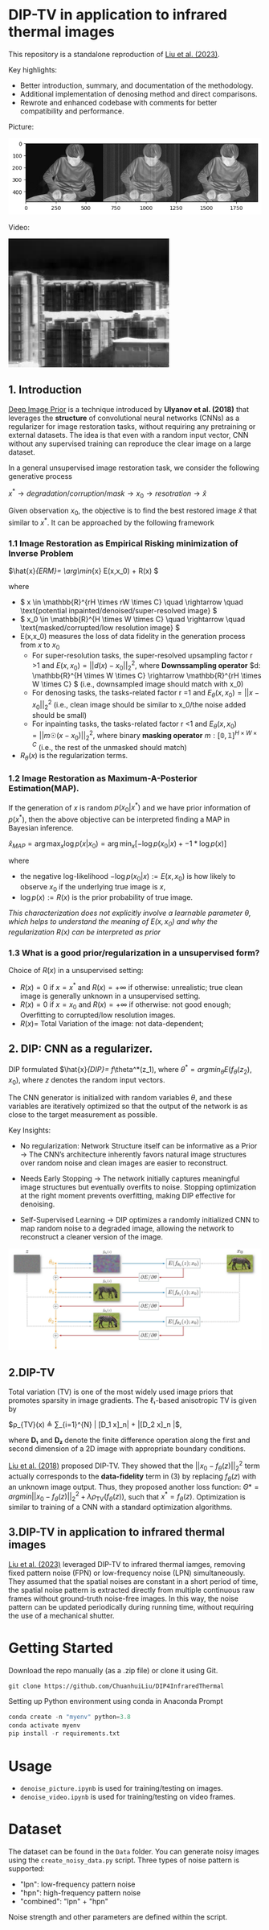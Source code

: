# DIP-TV in application to infrared thermal images

This repository is a standalone reproduction of [Liu et al. (2023)](https://www.sciencedirect.com/science/article/abs/pii/S1350449523003468).

Key highlights:
- Better introduction, summary, and documentation of the methodology.
- Additional implementation of denosing method and direct comparisons.
- Rewrote and enhanced codebase with comments for better compatibility and performance.

Picture:

![](output.png)

Video:

![](Video.gif)

## 1. Introduction

[Deep Image Prior](https://arxiv.org/pdf/1711.10925) is a technique introduced by **Ulyanov et al. (2018)** that leverages the **structure** of convolutional neural networks (CNNs) as a regularizer for image restoration tasks, without requiring any pretraining or external datasets. The idea is that even with a random input vector, CNN without any supervised training can reproduce the clear image on a large dataset. 

In a general unsupervised image restoration task, we consider the following generative process

$x^* \to degradation/corruption/mask \to x_0 \to resotration \to \hat{x}$

Given observation $x_0$, the objective is to find the best restored image $\hat{x}$ that similar to $x^*$. It can be approached by the following framework

### 1.1 Image Restoration as Empirical Risking minimization of Inverse Problem

$\hat{x}_{ERM}= \arg\min_{x} E(x,x_0) + R(x) $

where 
- $ x \in \mathbb{R}^{rH \times rW \times C} \quad \rightarrow \quad \text{potential inpainted/denoised/super-resolved image} $  
- $ x_0 \in \mathbb{R}^{H \times W \times C} \quad \rightarrow \quad \text{masked/corrupted/low resolution image} $
- E(x,x_0) measures the loss of data fidelity in the generation process from $x$ to $x_0$
    - For super-resolution tasks, the super-resolved upsampling factor r >1 and $E(x,x_0)= ||d(x)-x_0||_2^2$, where **Downssampling operator** $d: \mathbb{R}^{H \times W \times C} \rightarrow \mathbb{R}^{rH \times W \times C} $ (i.e., downsampled image should match with x_0)
    - For denosing tasks, the tasks-related factor r =1 and $E_\theta(x,x_0)= ||x-x_0||_2^2$  (i.e., clean image should be similar to x_0/the noise added should be small)
    - For inpainting tasks, the tasks-related factor r <1 and $E_\theta(x,x_0)= ||m ☉ (x-x_0)||_2^2$, where binary **masking operator** $m: \mathbb{[0,1]}^{H \times W \times C}$ (i.e., the rest of the unmasked should match)
- $R_\theta(x)$ is the regularization terms.


### 1.2 Image Restoration as Maximum-A-Posterior Estimation(MAP).

If the generation of $x$ is random  $p(x_0|x^*)$ and we have prior information of $p(x^*)$, then the above objective can be interpreted finding a MAP in Bayesian inference.

$\hat{x}_{MAP}= \arg\max_{x}\log p(x|x_0) = \arg\min_{x}[-\log p(x_0|x)+ -1*\log p(x)]$

where 
- the negative log-likelihood $-\log p(x_0|x):=E(x,x_0)$ is how likely to observe $x_0$ if the underlying true image is $x$, 
- $\log p(x):=R(x)$ is the prior probability of true image. 

*This characterization does not explicitly involve a learnable parameter $\theta$, which helps to understand the meaning of $E(x,x_0)$ and why the regularization $R(x)$ can be interpreted as prior* 

### 1.3 What is a good prior/regularization in a unsupervised form?

Choice of $R(x)$ in a unsupervised setting:
- $R(x)=0$ if $x=x^*$ and $R(x)=+\infty$ if otherwise: unrealistic; true clean image is generally unknown in a unsupervised setting.
- $R(x)=0$ if $x=x_0$ and $R(x)=+\infty$ if otherwise: not good enough; Overfitting to corrupted/low resolution images.
- $R(x)=$ Total Variation of the image: not data-dependent;

## 2. DIP: CNN as a regularizer.

DIP formulated $\hat{x}_{DIP}= f_\theta^*(z_1), where $\theta^*= argmin_\theta E(f_\theta(z_2),x_0)$, where $z$ denotes the random input vectors. 

The CNN generator is initialized with random variables $\theta$, and these variables are iteratively optimized so that the output of the network is as close to the target measurement as possible.

Key Insights:

- No regularization: Network Structure itself can be informative as a Prior → The CNN’s architecture inherently favors natural image structures over random noise and clean images are easier to reconstruct.

- Needs Early Stopping → The network initially captures meaningful image structures but eventually overfits to noise. Stopping optimization at the right moment prevents overfitting, making DIP effective for denoising.

- Self-Supervised Learning → DIP optimizes a randomly initialized CNN to map random noise to a degraded image, allowing the network to reconstruct a cleaner version of the image.

![](img/dip.png)

## 2.DIP-TV

Total variation (TV) is one of the most widely used image priors that promotes sparsity in image 
gradients. The ℓ₁-based anisotropic TV is given by 

$ρ_{TV}(x) ≜ ∑_{i=1}^{N} | [D_1 x]_n| + |[D_2 x]_n |$, 

where **D₁** and **D₂** denote the finite difference operation along the first and second dimension of a 
2D image with appropriate boundary conditions.

[Liu et al. (2018)](https://arxiv.org/pdf/1810.12864) proposed DIP-TV. They showed that the
$||x_0 - f_\theta(z)||_2^2$ term actually corresponds to the **data-fidelity** term in (3) by replacing $f_\theta(z)$ with an
unknown image output. Thus, they proposed another loss function: $Θ* = argmin {||x_0 - f_\theta(z)||_2^2 + λρ_\text{TV}(f_\theta(z))}$, such that $x^* = f_\theta(z)$. Optimization is similar to training of a CNN with a standard optimization algorithms.

## 3.DIP-TV in application to infrared thermal images

[Liu et al. (2023)](https://www.sciencedirect.com/science/article/abs/pii/S1350449523003468) leveraged DIP-TV to infrared thermal iamges, removing fixed pattern noise (FPN) or low-frequency noise (LPN) simultaneously. They assumed that the spatial noises are constant in a short period of time, the spatial noise pattern is extracted directly from multiple continuous raw frames without ground-truth noise-free images. In this way, the noise pattern can be updated periodically during running time, without requiring the use of a mechanical shutter. 

# Getting Started

Download the repo manually (as a .zip file) or clone it using Git.
```command
git clone https://github.com/ChuanhuiLiu/DIP4InfraredThermal
```
Setting up Python environment using conda in Anaconda Prompt
```python
conda create -n "myenv" python=3.8
conda activate myenv
pip install -r requirements.txt
```

# Usage

- `denoise_picture.ipynb` is used for training/testing on images.
- `denoise_video.ipynb`  is used for training/testing on video frames.

# Dataset
The dataset can be found in the `Data` folder. You can generate noisy images using the `create_noisy_data.py` script.
Three types of noise pattern is supported:

- "lpn": low-frequency pattern noise
- "hpn": high-frequency pattern noise
- "combined": "lpn" + "hpn"

Noise strength and other parameters are defined within the script.



